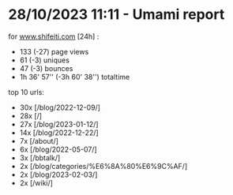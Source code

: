 # 28/10/2023 11:11 - Umami report
for www.shifeiti.com [24h] :

 - 133 (-27) page views
 - 61 (-3) uniques
 - 47 (-3) bounces
 - 1h 36' 57'' (-3h 60' 38'') totaltime


top 10 urls:
 - 30x [/blog/2022-12-09/]
 - 28x [/]
 - 27x [/blog/2023-01-12/]
 - 14x [/blog/2022-12-22/]
 - 7x [/about/]
 - 6x [/blog/2022-05-07/]
 - 3x [/bbtalk/]
 - 2x [/blog/categories/%E6%8A%80%E6%9C%AF/]
 - 2x [/blog/2023-02-03/]
 - 2x [/wiki/]


